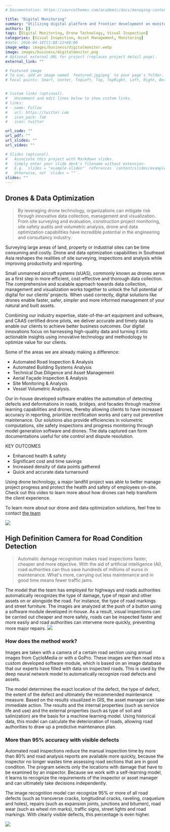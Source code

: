 ```yaml
---
# Documentation: https://sourcethemes.com/academic/docs/managing-content/

title: "Digital Monitoring"
summary: "Utilizing digital platform and frontier development on monitoring technique for engineering systems such as the use of drone for carrying out inspections on road sections, bridges, and other engineering systems"
authors: []
tags: [Digital Monitoring, Drone Technology, Visual Inspection]
categories: [Visual Inspection, Asset Management, Monitoring]
#date: 2016-04-19T11:08:22+08:00
image_webp: images/business/digitalmonitor.webp
image: images/business/digitalmonitor.png
# Optional external URL for project (replaces project detail page).
external_link: ""

# Featured image
# To use, add an image named `featured.jpg/png` to your page's folder.
# Focal points: Smart, Center, TopLeft, Top, TopRight, Left, Right, BottomLeft, Bottom, BottomRight.


# Custom links (optional).
#   Uncomment and edit lines below to show custom links.
# links:
# - name: Follow
#   url: https://twitter.com
#   icon_pack: fab
#   icon: twitter

url_code: ""
url_pdf: ""
url_slides: ""
url_video: ""

# Slides (optional).
#   Associate this project with Markdown slides.
#   Simply enter your slide deck's filename without extension.
#   E.g. `slides = "example-slides"` references `content/slides/example-slides.md`.
#   Otherwise, set `slides = ""`.
slides: ""
---
```

## Drones & Data Optimization

> By leveraging drone technology, organizations can mitigate risk through innovative data collection, management and visualization. From site surveying and evaluation, construction project monitoring, site safety audits and volumetric analysis, drone and data optimization capabilities have incredible potential in the engineering and consultancy industry.

Surveying large areas of land, property or industrial sites can be time consuming and costly. Drone and data optimization capabilities in Southeast Asia reshapes the realities of site surveying, inspections and analysis while improving productivity and reporting.

Small unmanned aircraft systems (sUAS), commonly known as drones serve as a first step in more efficient, cost-effective and thorough data collection. The comprehensive and scalable approach towards data collection, management and visualization works together to unlock the full potential of digital for our clients’ projects. When used correctly, digital solutions like drones enable faster, safer, simpler and more informed management of your natural and built assets.

Combining our industry expertise, state-of-the-art equipment and software, and CAAS certified drone pilots, we deliver accurate and timely data to enable our clients to achieve better business outcomes. Our digital innovations focus on harnessing high-quality data and turning it into actionable insights using innovative technology and methodology to optimize value for our clients.

Some of the areas we are already making a difference:

- Automated Road Inspection & Analysis
- Automated Building Systems Analysis
- Technical Due Diligence and Asset Management
- Aerial Façade Inspection & Analysis
- Site Monitoring & Analysis
- Vessel Volumetric Analysis.

Our in-house developed software enables the automation of detecting defects and deformations in roads, bridges, and facades through machine learning capabilities and drones, thereby allowing clients to have increased accuracy in reporting, prioritize rectification works and carry out preventive maintenance.  Our solutions also provide efficiencies in volumetric computations, site safety inspections and progress monitoring through model generation software and drones. The data captured can form documentations useful for site control and dispute resolution.

KEY OUTCOMES

- Enhanced health & safety
- Significant cost and time savings
- Increased density of data points gathered
- Quick and accurate data turnaround

Using drone technology, a major landfill project was able to better manage project progress and protect the health and safety of employees on-site. Check out this video to learn more about how drones can help transform the client experience.

To learn more about our drone and data optimization solutions, feel free to contact [the team](namlt@protonmail.ch)

![](/images/auditing/drone.png)


## High Definition Camera for Road Condition Detection

> Automatic damage recognition makes road inspections faster, cheaper and more objective. With the aid of artificial intelligence (AI), road authorities can thus save hundreds of millions of euros in maintenance. What's more, carrying out less maintenance and in good time means fewer traffic jams.


The model that the team has employed for highways and roads authorities automatically recognizes the type of damage, type of repair and other assets on or alongside the road. For instance, the type of road markings and street furniture. The images are analyzed at the push of a button using a software module developed in-house. As a result, visual inspections can be carried out cheaper and more safely, roads can be inspected faster and more easily and road authorities can intervene more quickly, preventing more major repairs.
![](/images/auditing/gopro.png)

### How does the method work?
Images are taken with a camera of a certain road section using annual images from CycloMedia or with a GoPro. These images are then read into a custom developed software module, which is based on an image database that our experts have filled with data on inspected roads. This is used by the deep neural network model to automatically recognize road defects and assets.

The model determines the exact location of the defect, the type of defect, the extent of the defect and ultimately the recommended maintenance measure. Based on the results visualized in GIS, the asset manager can take immediate action. The results and the internal properties (such as service life and use) and the external properties (such as type of soil and salinization) are the basis for a machine learning model. Using historical data, this model can calculate the deterioration of roads, allowing road authorities to draw up a predictive maintenance plan.

### More than 95% accuracy with visible defects
Automated road inspections reduce the manual inspection time by more than 80% and road analysis reports are available more quickly, because the inspector no longer wastes time assessing road sections that are in good condition. The program selects only the locations with damage that have to be examined by an inspector. Because we work with a self-learning model, it learns to recognize the requirements of the inspector or asset manager and can ultimately take decisions independently.

The image recognition model can recognize 95% or more of all road defects (such as transverse cracks, longitudinal cracks, raveling, craquelure and holes), repairs (such as expansion joints, junctions and bitumen), road wear (such as wheel rim marks), traffic signs, street lights and road markings. With clearly visible defects, this percentage is even higher.



![](/images/auditing/roadinspection02.png)
